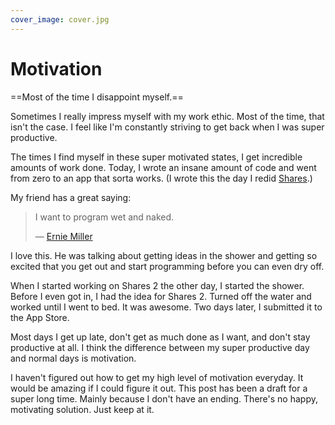 ```yaml
---
cover_image: cover.jpg
---
```


# Motivation

==Most of the time I disappoint myself.==

Sometimes I really impress myself with my work ethic. Most of the time, that isn't the case. I feel like I'm constantly striving to get back when I was super productive.

The times I find myself in these super motivated states, I get incredible amounts of work done. Today, I wrote an insane amount of code and went from zero to an app that sorta works. (I wrote this the day I redid [Shares](/shares-2).)

My friend has a great saying:

> I want to program wet and naked.
>
> — [Ernie Miller](https://twitter.com/erniemiller)

I love this. He was talking about getting ideas in the shower and getting so excited that you get out and start programming before you can even dry off.

When I started working on Shares 2 the other day, I started the shower. Before I even got in, I had the idea for Shares 2. Turned off the water and worked until I went to bed. It was awesome. Two days later, I submitted it to the App Store.

Most days I get up late, don't get as much done as I want, and don't stay productive at all. I think the difference between my super productive day and normal days is motivation.

I haven't figured out how to get my high level of motivation everyday. It would be amazing if I could figure it out. This post has been a draft for a super long time. Mainly because I don't have an ending. There's no happy, motivating solution. Just keep at it.
